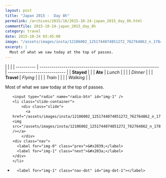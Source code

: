 ```yaml
---
layout: post
title: "Japan 2015 -  Day 8h"
permalink: /archives/2015/10/2015-10-24-japan_2015_day_8h.html
commentfile: 2015-10-24-japan_2015_day_8h
category: travel
date: 2015-10-24 03:45:00
image: "/assets/images/insta/12106002_1251744074851272_762764862_n_17844942610047535.jpg"
excerpt: |
  Most of what we saw today at the top of passes.
---
```


|            |                                                              |
| ---------- | ------------------------------------------------------------ | ----------------------------- |
| **Stayed** |  |
| **Ate**    | _Lunch_                                                      |          |
|            | _Dinner_                                                     |          |
| **Travel** | _Flying_                                                     |          |
|            | _Train_                                                      |          |
|            | _Walking_                                                    |          |


Most of what we saw today at the top of passes.


<ul class="slides">

    <input type="radio" name="radio-btn" id="img-1" />
    <li class="slide-container">
        <div class="slide">
          <a href="/assets/images/insta/12106002_1251744074851272_762764862_n_17844942610047535.jpg"><img src="/assets/images/insta/12106002_1251744074851272_762764862_n_17844942610047535.jpg" /></a>
        </div>
    <div class="nav">
      <label for="img-0" class="prev">&#x2039;</label>
      <label for="img-1" class="next">&#x203a;</label>
    </div>
    </li>
			
<li class="nav-dots">

      <label for="img-1" class="nav-dot" id="img-dot-1"></label>

</li>
</ul>        
             

		